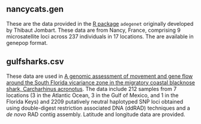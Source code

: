 ## nancycats.gen
These are the data provided in the [R package](http://adegenet.r-forge.r-project.org/) `adegenet` originally developed by Thibaut Jombart. These data are from Nancy, France, comprising 9 microsatellite loci across 237 individuals in 17 locations. The are available in genepop format.

## gulfsharks.csv
These data are used in [A genomic assessment of movement and gene flow around the South Florida vicariance zone in the migratory coastal blacknose shark, Carcharhinus acronotus](https://doi.org/10.1007/s00227-019-3533-1). The data include 212 samples from 7 locations (3 in the Atlantic Ocean, 3 in the Gulf of Mexico, and 1 in the Florida Keys) and 2209 putatively neutral haplotyped SNP loci obtained using double-digest restriction associated DNA (ddRAD) techniques and a *de novo* RAD contig assembly. Latitude and longitude data are provided.
